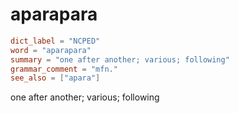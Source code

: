 # aparapara

``` toml
dict_label = "NCPED"
word = "aparapara"
summary = "one after another; various; following"
grammar_comment = "mfn."
see_also = ["apara"]
```

one after another; various; following

